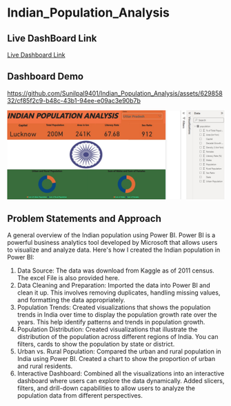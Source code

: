 # Indian_Population_Analysis


## Live DashBoard Link
[Live Dashboard Link](https://app.powerbi.com/view?r=eyJrIjoiYjI5ODhhYjktZWQ2MS00NDQ3LWJiMjMtZWE5MmY3MzJhNWU4IiwidCI6ImRmODY3OWNkLWE4MGUtNDVkOC05OWFjLWM4M2VkN2ZmOTVhMCJ9)

## Dashboard Demo

https://github.com/Sunilpal9401/Indian_Population_Analysis/assets/62985832/cf85f2c9-b48c-43b1-94ee-e09ac3e90b7b


![App Screenshot](https://github.com/Sunilpal9401/Indian_Population_Analysis/blob/main/Population.jpg?raw=true)

## Problem Statements and Approach
 A general overview of the Indian population using Power BI. Power BI is a powerful business analytics tool developed by Microsoft that allows users to visualize and analyze data. Here's how I created the Indian population in Power BI:

 1. Data Source: The data was download from Kaggle as of 2011 census. The excel File is also provided here.
 2. Data Cleaning and Preparation: Imported the data into Power BI and clean it up. This involves removing duplicates, handling missing values, and formatting the data appropriately.
 3. Population Trends: Created visualizations that shows the population trends in India over time  to display the population growth rate over the years. This help identify patterns and 
    trends in population growth.
 4. Population Distribution: Created visualizations that illustrate the distribution of the population across different regions of India. You can filters, cards to show the population by 
    state or district.
 5. Urban vs. Rural Population: Compared the urban and rural population in India using Power BI. Created a chart to show the proportion of urban and rural residents.
 6. Interactive Dashboard: Combined all the visualizations into an interactive dashboard where users can explore the data dynamically. Added slicers, filters, and drill-down capabilities 
    to allow users to analyze the population data from different perspectives.
 
